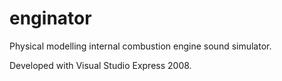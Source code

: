 # enginator
Physical modelling internal combustion engine sound simulator.

Developed with Visual Studio Express 2008.


